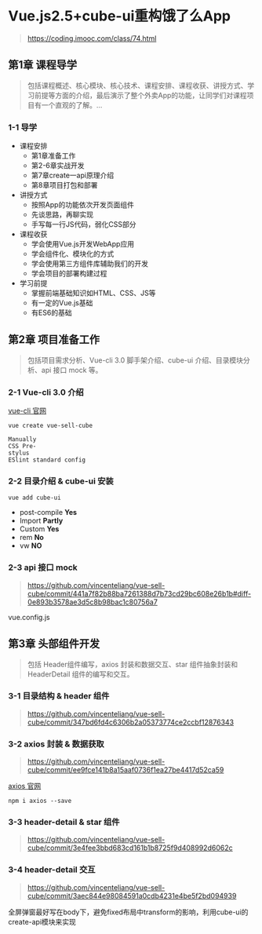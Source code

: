 # Vue.js2.5+cube-ui重构饿了么App

> https://coding.imooc.com/class/74.html

## 第1章 课程导学

> 包括课程概述、核心模块、核心技术、课程安排、课程收获、讲授方式、学习前提等方面的介绍，最后演示了整个外卖App的功能，让同学们对课程项目有一个直观的了解。...

### 1-1 导学

- 课程安排
  - 第1章准备工作
  - 第2-6章实战开发
  - 第7章create一api原理介绍
  - 第8章项目打包和部署
- 讲授方式
  - 按照App的功能依次开发页面组件
  - 先谈思路，再聊实现
  - 手写每一行JS代码，弱化CSS部分
- 课程收获
  - 学会使用Vue.js开发WebApp应用
  - 学会组件化、模块化的方式
  - 学会使用第三方组件库辅助我们的开发
  - 学会项目的部署构建过程
- 学习前提
  - 掌握前端基础知识如HTML、CSS、JS等
  - 有一定的Vue.js基础
  - 有ES6的基础

## 第2章 项目准备工作

> 包括项目需求分析、Vue-cli 3.0 脚手架介绍、cube-ui 介绍、目录模块分析、api 接口 mock 等。

### 2-1 Vue-cli 3.0 介绍

[vue-cli 官网](https://cli.vuejs.org/zh/)

`vue create vue-sell-cube`

    Manually
    CSS Pre- 
    stylus
    ESlint standard config

### 2-2 目录介绍 & cube-ui 安装

`vue add cube-ui`

- post-compile **Yes**
- Import **Partly**
- Custom **Yes**
- rem **No**
- vw **NO**

### 2-3 api 接口 mock

> https://github.com/vincenteliang/vue-sell-cube/commit/441a7f82b88ba7261388d7b73cd29bc608e26b1b#diff-0e893b3578ae3d5c8b98bac1c80756a7

vue.config.js

## 第3章 头部组件开发

> 包括 Header组件编写，axios 封装和数据交互、star 组件抽象封装和 HeaderDetail 组件的编写和交互。

### 3-1 目录结构 & header 组件

> https://github.com/vincenteliang/vue-sell-cube/commit/347bd6fd4c6306b2a05373774ce2ccbf12876343

### 3-2 axios 封装 & 数据获取

> https://github.com/vincenteliang/vue-sell-cube/commit/ee9fce141b8a15aaf0736f1ea27be4417d52ca59

[axios 官网](https://github.com/axios/axios)

`npm i axios --save`

### 3-3 header-detail & star 组件

> https://github.com/vincenteliang/vue-sell-cube/commit/3e4fee3bbd683cd161b1b8725f9d408992d6062c

### 3-4 header-detail 交互

> https://github.com/vincenteliang/vue-sell-cube/commit/3aec844e98084591a0cdb4231e4be5f2bd094939

全屏弹窗最好写在body下，避免fixed布局中transform的影响，利用cube-ui的create-api模块来实现


